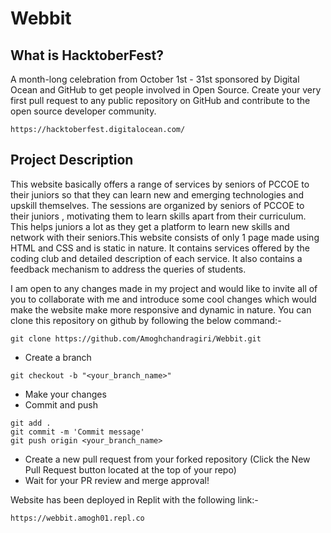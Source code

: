 # Webbit
## What is HacktoberFest?
A month-long celebration from October 1st - 31st sponsored by Digital Ocean and GitHub to get people involved in Open Source. Create your very first pull request to any public repository on GitHub and contribute to the open source developer community.

```
https://hacktoberfest.digitalocean.com/
```
## Project Description
This website basically offers a range of services by seniors of PCCOE to their juniors so that they can learn new and emerging technologies and
upskill themselves. The sessions are organized by seniors of PCCOE to their juniors , motivating them to learn skills apart from their curriculum.
This helps juniors a lot as they get a platform to learn new skills and network with their seniors.This website consists of only 1 page made using HTML and CSS and is static in nature. It contains services offered by the coding club and detailed description of each service. It also contains a feedback mechanism to address the queries of students.

I am open to any changes made in my project and would like to invite all of you to collaborate with me and introduce some cool changes which would make the website make more responsive and dynamic in nature.
You can clone this repository on github by following the below command:- 

```
git clone https://github.com/Amoghchandragiri/Webbit.git
``` 

- Create a branch

``` 
git checkout -b "<your_branch_name>"
```

- Make your changes
- Commit and push

```
git add .
git commit -m 'Commit message'
git push origin <your_branch_name>
```
- Create a new pull request from your forked repository (Click the New Pull Request button located at the top of your repo)
- Wait for your PR review and merge approval!


Website has been deployed in Replit with the following link:- 

```
https://webbit.amogh01.repl.co
```
